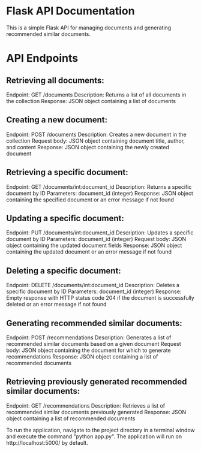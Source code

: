 # Flask API Documentation
This is a simple Flask API for managing documents and generating recommended similar documents.

# API Endpoints

## Retrieving all documents:
Endpoint: GET /documents
Description: Returns a list of all documents in the collection
Response: JSON object containing a list of documents

## Creating a new document:
Endpoint: POST /documents
Description: Creates a new document in the collection
Request body: JSON object containing document title, author, and content
Response: JSON object containing the newly created document

## Retrieving a specific document:
Endpoint: GET /documents/int:document_id
Description: Returns a specific document by ID
Parameters: document_id (integer)
Response: JSON object containing the specified document or an error message if not found

## Updating a specific document:
Endpoint: PUT /documents/int:document_id
Description: Updates a specific document by ID
Parameters: document_id (integer)
Request body: JSON object containing the updated document fields
Response: JSON object containing the updated document or an error message if not found

## Deleting a specific document:
Endpoint: DELETE /documents/int:document_id
Description: Deletes a specific document by ID
Parameters: document_id (integer)
Response: Empty response with HTTP status code 204 if the document is successfully deleted or an error message if not found

## Generating recommended similar documents:
Endpoint: POST /recommendations
Description: Generates a list of recommended similar documents based on a given document
Request body: JSON object containing the document for which to generate recommendations
Response: JSON object containing a list of recommended documents

## Retrieving previously generated recommended similar documents:
Endpoint: GET /recommendations
Description: Retrieves a list of recommended similar documents previously generated
Response: JSON object containing a list of recommended documents

To run the application, navigate to the project directory in a terminal window and execute the command "python app.py". The application will run on http://localhost:5000/ by default.

